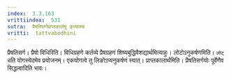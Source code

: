 ```yaml
---
index:  3.3.163
vrittiindex:  531
sutra:  प्रैषतिसर्गप्राप्तकालेषु कृत्याश्च
vritti:  tattvabodhini 
---
```


प्रैषतिसर्ग। प्रैषो विधिरिति। विधिग्रहणे कर्तव्ये प्रैषग्रहणं शिष्यबुद्धिवैशद्यार्थमित्याहुः। लोटोऽनुकर्षणमिति। `लोट् चे`ति योगस्येदमेव प्रयोजनम्। एकयोगत्वे तु लिङोऽप्यनुकर्षणं स्यात्। प्राप्तकालार्थमिति। प्रैषतिसर्गयोः पूर्वेणैव सिद्धत्वादिति भावः। 

